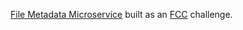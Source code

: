 [File Metadata Microservice](https://yasser-file-metadata.com/) built as an [FCC](http://freecodecamp.com) challenge.
